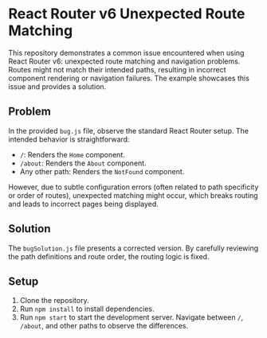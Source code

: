# React Router v6 Unexpected Route Matching

This repository demonstrates a common issue encountered when using React Router v6: unexpected route matching and navigation problems.  Routes might not match their intended paths, resulting in incorrect component rendering or navigation failures.  The example showcases this issue and provides a solution.

## Problem

In the provided `bug.js` file, observe the standard React Router setup.  The intended behavior is straightforward: 

* `/`: Renders the `Home` component.
* `/about`: Renders the `About` component.
* Any other path: Renders the `NotFound` component.

However, due to subtle configuration errors (often related to path specificity or order of routes), unexpected matching might occur, which breaks routing and leads to incorrect pages being displayed.

## Solution

The `bugSolution.js` file presents a corrected version.  By carefully reviewing the path definitions and route order, the routing logic is fixed.

## Setup

1. Clone the repository.
2. Run `npm install` to install dependencies.
3. Run `npm start` to start the development server.   Navigate between `/`, `/about`, and other paths to observe the differences.